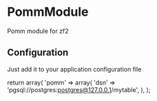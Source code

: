 PommModule
==========

Pomm module for zf2

Configuration
-------------

Just add it to your application configuration file

return array(
   'pomm' => array(
      'dsn'  => 'pgsql://postgres:postgres@127.0.0.1/mytable',
   ),
);

